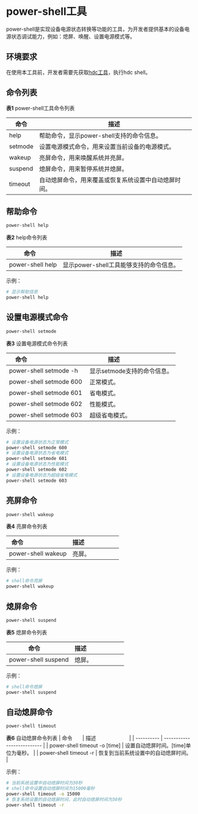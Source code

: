 # power-shell工具


power-shell是实现设备电源状态转换等功能的工具，为开发者提供基本的设备电源状态调试能力，例如：熄屏、唤醒、设置电源模式等。

## 环境要求
<!--RP1-->
在使用本工具前，开发者需要先获取[hdc工具](../dfx/hdc.md)，执行hdc shell。
<!--RP1End-->

## 命令列表

  **表1** power-shell工具命令列表

| 命令 | 描述 |
| -------- | -------- |
| help | 帮助命令，显示power-shell支持的命令信息。 |
| setmode | 设置电源模式命令，用来设置当前设备的电源模式。 |
| wakeup | 亮屏命令，用来唤醒系统并亮屏。 |
| suspend | 熄屏命令，用来暂停系统并熄屏。|
| timeout | 自动熄屏命令，用来覆盖或恢复系统设置中自动熄屏时间。 |


## 帮助命令

```bash
power-shell help
```

  **表2** help命令列表

| 命令    | 描述       |
| ------- | ---------- |
| power-shell help | 显示power-shell工具能够支持的命令信息。 |

示例：


```bash
# 显示帮助信息
power-shell help
```


## 设置电源模式命令

```bash
power-shell setmode
```

  **表3** 设置电源模式命令列表

| 命令                                | 描述                       |
| ----------------------------------- | -------------------------- |
| power-shell setmode -h | 显示setmode支持的命令信息。 |
| power-shell setmode 600 | 正常模式。 |
| power-shell setmode 601 | 省电模式。 |
| power-shell setmode 602 | 性能模式。 |
| power-shell setmode 603 | 超级省电模式。 |

示例：
```bash
# 设置设备电源状态为正常模式
power-shell setmode 600
# 设置设备电源状态为省电模式
power-shell setmode 601
# 设置设备电源状态为性能模式
power-shell setmode 602
# 设置设备电源状态为超级省电模式
power-shell setmode 603
```


## 亮屏命令

```bash
power-shell wakeup
```

  **表4** 亮屏命令列表

| 命令                          | 描述                     |
| ----------------------------- | ------------------------ |
| power-shell wakeup | 亮屏。 |


示例：

```bash
# shell命令亮屏
power-shell wakeup
```


## 熄屏命令

```bash
power-shell suspend
```


  **表5** 熄屏命令列表

| 命令       | 描述                       |
| ---------- | -------------------------- |
| power-shell suspend  | 熄屏。 |


示例：

```bash
# shell命令熄屏
power-shell suspend
```

## 自动熄屏命令

```bash
power-shell timeout
```

  **表6** 自动熄屏命令列表
| 命令       | 描述                       |
| ---------- | -------------------------- |
| power-shell timeout -o [time] | 设置自动熄屏时间。[time]单位为毫秒。 |
| power-shell timeout -r | 恢复到当前系统设置中的自动熄屏时间。 |

示例：

```bash
# 当前系统设置中自动熄屏时间为30秒
# shell命令设置自动熄屏时间为15000毫秒
power-shell timeout -o 15000
# 恢复系统设置的自动熄屏时间，此时自动熄屏时间为30秒
power-shell timeout -r
```
